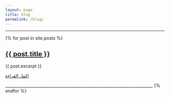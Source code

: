```yaml
---
layout: page
title: blog
permalink: /blog/
---
```

_________________________________________________________________________
<div class="posts">
  {% for post in site.posts %}
    <article class="post">
      <h1><a href="{{ site.baseurl }}{{ post.url }}">{{ post.title }}</a></h1>

 <div class="entry">
       {{ post.excerpt }}
 </div>

 <a href="{{ site.baseurl }}{{ post.url }}" class="read-more">اكمل القراءة</a>

</article>
_________________________________________________________________________
  {% endfor %}
</div>